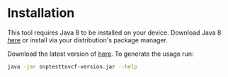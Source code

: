 #  Installation
This tool requires Java 8 to be installed on your device. Download Java 8 
[here](http://www.oracle.com/technetwork/java/javase/downloads/jre8-downloads-2133155.html) 
or install via your distribution's package manager.

Download the latest version of <tool> [here](https://github.com/biopet/INSERTTOOLNAMEHERE/releases/). 
To generate the usage run:
```bash
java -jar snptesttovcf-version.jar --help
```